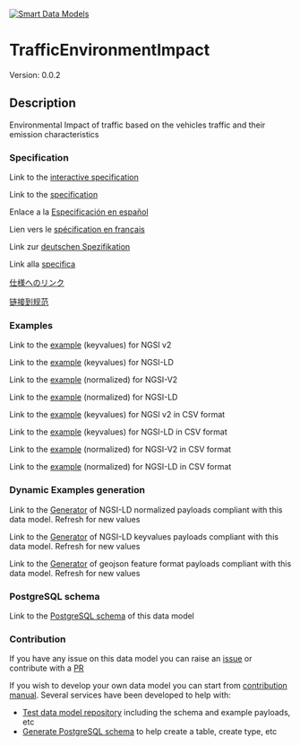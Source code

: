 [![Smart Data Models](https://smartdatamodels.org/wp-content/uploads/2022/01/SmartDataModels_logo.png "Logo")](https://smartdatamodels.org)
# TrafficEnvironmentImpact
Version: 0.0.2

## Description 

Environmental Impact of traffic based on the vehicles traffic and their emission characteristics
### Specification

Link to the [interactive specification](https://swagger.lab.fiware.org/?url=https://smart-data-models.github.io/dataModel.Environment/TrafficEnvironmentImpact/swagger.yaml)

Link to the [specification](https://github.com/smart-data-models/dataModel.Environment/blob/master/TrafficEnvironmentImpact/doc/spec.md)

Enlace a la [Especificación en español](https://github.com/smart-data-models/dataModel.Environment/blob/master/TrafficEnvironmentImpact/doc/spec_ES.md)

Lien vers le [spécification en français](https://github.com/smart-data-models/dataModel.Environment/blob/master/TrafficEnvironmentImpact/doc/spec_FR.md)

Link zur [deutschen Spezifikation](https://github.com/smart-data-models/dataModel.Environment/blob/master/TrafficEnvironmentImpact/doc/spec_DE.md)

Link alla [specifica](https://github.com/smart-data-models/dataModel.Environment/blob/master/TrafficEnvironmentImpact/doc/spec_IT.md)

[仕様へのリンク](https://github.com/smart-data-models/dataModel.Environment/blob/master/TrafficEnvironmentImpact/doc/spec_JA.md)

[链接到规范](https://github.com/smart-data-models/dataModel.Environment/blob/master/TrafficEnvironmentImpact/doc/spec_ZH.md)
### Examples

Link to the [example](https://smart-data-models.github.io/dataModel.Environment/TrafficEnvironmentImpact/examples/example.json) (keyvalues) for NGSI v2

Link to the [example](https://smart-data-models.github.io/dataModel.Environment/TrafficEnvironmentImpact/examples/example.jsonld) (keyvalues) for NGSI-LD

Link to the [example](https://smart-data-models.github.io/dataModel.Environment/TrafficEnvironmentImpact/examples/example-normalized.json) (normalized) for NGSI-V2

Link to the [example](https://smart-data-models.github.io/dataModel.Environment/TrafficEnvironmentImpact/examples/example-normalized.jsonld) (normalized) for NGSI-LD

Link to the [example](https://smart-data-models.github.io/dataModel.Environment/TrafficEnvironmentImpact/examples/example.json.csv) (keyvalues) for NGSI v2 in CSV format

Link to the [example](https://smart-data-models.github.io/dataModel.Environment/TrafficEnvironmentImpact/examples/example.jsonld.csv) (keyvalues) for NGSI-LD in CSV format

Link to the [example](https://smart-data-models.github.io/dataModel.Environment/TrafficEnvironmentImpact/examples/example-normalized.json.csv) (normalized) for NGSI-V2 in CSV format

Link to the [example](https://smart-data-models.github.io/dataModel.Environment/TrafficEnvironmentImpact/examples/example-normalized.jsonld.csv) (normalized) for NGSI-LD in CSV format
### Dynamic Examples generation

Link to the [Generator](https://smartdatamodels.org/extra/ngsi-ld_generator.php?schemaUrl=https://raw.githubusercontent.com/smart-data-models/dataModel.Environment/master/TrafficEnvironmentImpact/schema.json&email=info@smartdatamodels.org) of NGSI-LD normalized payloads compliant with this data model. Refresh for new values

Link to the [Generator](https://smartdatamodels.org/extra/ngsi-ld_generator_keyvalues.php?schemaUrl=https://raw.githubusercontent.com/smart-data-models/dataModel.Environment/master/TrafficEnvironmentImpact/schema.json&email=info@smartdatamodels.org) of NGSI-LD keyvalues payloads compliant with this data model. Refresh for new values

Link to the [Generator](https://smartdatamodels.org/extra/geojson_features_generator.php?schemaUrl=https://raw.githubusercontent.com/smart-data-models/dataModel.Environment/master/TrafficEnvironmentImpact/schema.json&email=info@smartdatamodels.org) of geojson feature format payloads compliant with this data model. Refresh for new values
### PostgreSQL schema

Link to the [PostgreSQL schema](https://smart-data-models.github.io/dataModel.Environment/TrafficEnvironmentImpact/schema.sql) of this data model
### Contribution

 If you have any issue on this data model you can raise an [issue](https://github.com/smart-data-models/dataModel.Environment/issues)  or contribute with a [PR](https://github.com/smart-data-models/dataModel.Environment/pulls)

 If you wish to develop your own data model you can start from [contribution manual](https://bit.ly/contribution_manual). Several services have been developed to help with: 
 - [Test data model repository](https://smartdatamodels.org/index.php/data-models-contribution-api/) including the schema and example payloads, etc
 - [Generate PostgreSQL schema](https://smartdatamodels.org/index.php/sql-service/) to help create a table, create type, etc